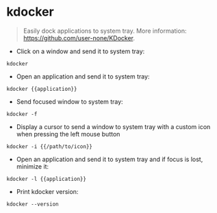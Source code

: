 # kdocker

> Easily dock applications to system tray.
> More information: <https://github.com/user-none/KDocker>.

- Click on a window and send it to system tray:

`kdocker`

- Open an application and send it to system tray:

`kdocker {{application}}`

- Send focused window to system tray:

`kdocker -f`

- Display a cursor to send a window to system tray with a custom icon when pressing the left mouse button

`kdocker -i {{/path/to/icon}}`

- Open an application and send it to system tray and if focus is lost, minimize it:

`kdocker -l {{application}}`

- Print kdocker version:

`kdocker --version`
